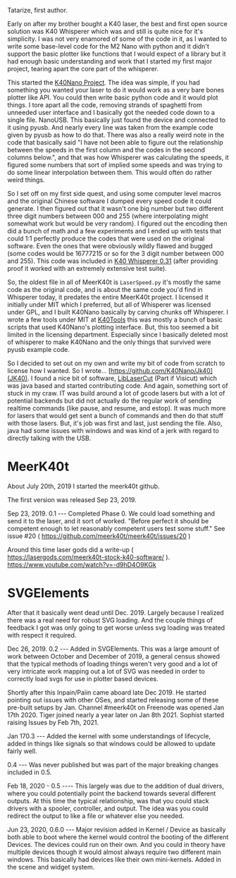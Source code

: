 Tatarize, first author.

Early on after my brother bought a K40 laser, the best and first open source solution was K40 Whisperer which was and still is quite nice for it's simplicity. I was not very enamored of some of the code in it, as I wanted to write some base-level code for the M2 Nano with python and it didn't support the basic plotter like functions that I would expect of a library but it had enough basic understanding and work that I started my first major project, tearing apart the core part of the whisperer.

This started the [K40Nano Project](https://github.com/K40Nano/K40Nano). The idea was simple, if you had something you wanted your laser to do it would work as a very bare bones plotter like API. You could then write basic python code and it would plot things. I tore apart all the code, removing strands of spaghetti from unneeded user interface and I basically got the needed code down to a single file. NanoUSB. This basically just found the device and connected to it using pyusb. And nearly every line was taken from the example code given by pyusb as how to do that. There was also a really weird note in the code that basically said "I have not been able to figure out the relationship between the speeds in the first column and the codes in the second columns below.", and that was how Whisperer was calculating the speeds, it figured some numbers that sort of implied some speeds and was trying to do some linear interpolation between them. This would often do rather weird things.

So I set off on my first side quest, and using some computer level macros and the original Chinese software I dumped every speed code it could generate. I then figured out that it wasn't one big number but two different three digit numbers between 000 and 255 (where interpolating might somewhat work but would be very random). I figured out the encoding then did a bunch of math and a few experiments and I ended up with tests that could 1:1 perfectly produce the codes that were used on the original software. Even the ones that were obviously wildly flawed and bugged (some codes would be 16777215 or so for the 3 digit number between 000 and 255). This code was included in [K40 Whisperer 0.31](https://github.com/jkramarz/K40-Whisperer/commit/cadb4830e5d49139c2c64f4df4601bc78962aa42) (after providing proof it worked with an extremely extensive test suite).

So, the oldest file in all of MeerK40t is `LaserSpeed.py` it's mostly the same code as the original code, and is about the same code you'd find in Whisperer today, it predates the entire MeerK40t project. I licensed it initially under MIT which I preferred, but all of Whisperer was licensed under GPL, and I built K40Nano basically by carving chunks off Whisperer.  I wrote a few tools under MIT at [K40Tools](https://github.com/K40Nano/K40Tools) this was mostly a bunch of basic scripts that used K40Nano's plotting interface. But, this too seemed a bit limited in the licensing department. Especially since I basically deleted most of whisperer to make K40Nano and the only things that survived were pyusb example code.

So I decided to set out on my own and write my bit of code from scratch to license how I wanted. So I wrote... [https://github.com/K40Nano/Jk40](JK40). I found a nice bit of software, [LibLaserCut](https://github.com/t-oster/LibLaserCut) (Part if Visicut) which was java based and started contributing code. And again, something sort of stuck in my craw. IT was build around a lot of gcode lasers but with a lot of potential backends but did not actually do the regular work of sending realtime commands (like pause, and resume, and estop). It was much more for lasers that would get sent a bunch of commands and then do that stuff with those lasers. But, it's job was first and last, just sending the file. Also, java had some issues with windows and was kind of a jerk with regard to directly talking with the USB.

# MeerK40t

About July 20th, 2019 I started the meerk40t github.

The first version was released Sep 23, 2019.

Sep 23, 2019. 0.1 --- Completed Phase 0. We could load something and send it to the laser, and it sort of worked. "Before perfect it should be competent enough to let reasonably competent users test some stuff." See issue #20 ( https://github.com/meerk40t/meerk40t/issues/20 )

Around this time laser gods did a write-up ( https://lasergods.com/meerk40t-stock-k40-software/ ).
https://www.youtube.com/watch?v=-d9hD4O9KGk

# SVGElements

After that it basically went dead until Dec. 2019. Largely because I realized there was a real need for robust SVG loading. And the couple things of feedback I got was only going to get worse unless svg loading was treated with respect it required.

Dec 26, 2019. 0.2 --- Added in SVGElements. This was a large amount of work between October and December of 2019, a general census showed that the typical methods of loading things weren't very good and a lot of very intricate work mapping out a lot of SVG was needed in order to correctly load svgs for use in plotter based devices.

Shortly after this Inpain/Paiin came aboard late Dec 2019. He started pointing out issues with other OSes, and started releasing some of these pre-built setups by Jan. Channel #meerk40t on Freenode was opened Jan 17th 2020. Tiger joined nearly a year later on  Jan 8th 2021. Sophist started raising Issues by Feb 7th, 2021.

Jan 170.3 --- Added the kernel with some understandings of lifecycle, added in things like signals so that windows could be allowed to update fairly well.

0.4 --- Was never published but was part of the major breaking changes included in 0.5.

Feb 18, 2020 - 0.5 ---- This largely was due to the addition of dual drivers, where you could potentially point the backend towards several different outputs. At this time the typical relationship, was that you could stack drivers with a spooler, controller, and output. The idea was you could redirect the output to like a file or whatever else you needed.

Jun 23, 2020, 0.6.0 --- Major revision added in Kernel / Device as basically both able to boot where the kernel would control the booting of the different Devices. The devices could run on their own. And you could in theory have multiple devices though it would almost always require two different main windows. This basically had devices like their own mini-kernels.
Added in the scene and widget system.
